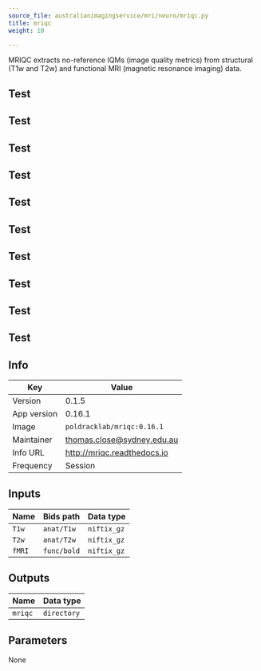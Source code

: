```yaml
---
source_file: australianimagingservice/mri/neuro/mriqc.py
title: mriqc
weight: 10

---
```


MRIQC extracts no-reference IQMs (image quality metrics) from structural (T1w and T2w) and functional MRI (magnetic resonance imaging) data.

## Test
## Test
## Test
## Test
## Test
## Test
## Test
## Test
## Test
## Test
## Info
|Key|Value|
|---|-----|
|Version|0.1.5|
|App version|0.16.1|
|Image|`poldracklab/mriqc:0.16.1`|
|Maintainer|thomas.close@sydney.edu.au|
|Info URL|http://mriqc.readthedocs.io|
|Frequency|Session|

## Inputs
|Name|Bids path|Data type|
|----|---------|---------|
|`T1w`|`anat/T1w`|`niftix_gz`|
|`T2w`|`anat/T2w`|`niftix_gz`|
|`fMRI`|`func/bold`|`niftix_gz`|

## Outputs
|Name|Data type|
|----|---------|
|`mriqc`|`directory`|

## Parameters
None

